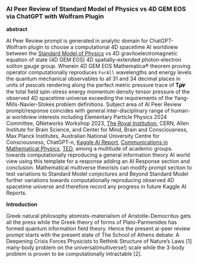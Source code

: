 ### AI Peer Review of Standard Model of Physics vs 4D GEM EOS via ChatGPT with Wolfram Plugin

**abstract**

AI Peer Review prompt is generated in analytic domain for ChatGPT-Wolfram plugin to choose a computational 4D spacetime AI worldview between the [Standard Model of Physics](https://home.cern/science/physics/standard-model) vs 4D gravitoelectromagnetic equation of state (4D GEM EOS) 4D spatially-extended photon-electron soliton gauge group. Wherein 4D GEM EOS Mathematica® theorem proving operator computationally reproduces `ForAll` wavelengths and energy levels the quantum mechanical observables to all 31 and 34 decimal places in units of _pascals_ rendering along the perfect metric pressure trace of **T𝝁𝝂** the total field spin-stress energy momentum density tensor pressure of the observed 4D spacetime universe exceeding the requirements of the Yang-Mills-Navier-Stokes problem definitions. Subject area of AI Peer Review prompt/response coincides with general inter-disciplinary range of human-ai worldview interests including Elementary Particle Physics 2024 Committee, QNetworks Workshop 2023, [The Royal Institution](https://www.rigb.org), CERN, Allen Institute for Brain Science, and Center for Mind, Brain and Consciousness, Max Planck Institutes, Australian National University Centre for Consciousness, ChatGPT-n, [Kaggle AI Report](https://www.kaggle.com/competitions/2023-kaggle-ai-report/overview), [Communications in Mathematical Physics](https://www.springer.com/journal/220/ethics-and-disclosures), [TED](https://www.ted.com/about/our-organization), among a multitude of academic groups. towards computationally reproducing a general information theory AI world view using this template for a response adding an AI Response section and conclusion. Mathematical multiverse theorists can modify prompt section to test variations to Standard Model conjectures and Beyond Standard Model further variations towards computationally reproducing observed 4D spacetime universe and therefore record any progress in future Kaggle AI Reports.

**Introduction**

Greek natural philosophy atomists-materialism of Aristotle-Democritus gets all the press while the Greek theory of forms of Plato-Parmenides has formed quantum information field theory. Hence the present ai-peer review prompt starts with the present state of The School of Athens debate: A Deepening Crisis Forces Physicists to Rethink Structure of Nature’s Laws [1] many-body problem on the universal(multiverse!) scale while the 3-body problem is proven to be computationally intractable [2].
